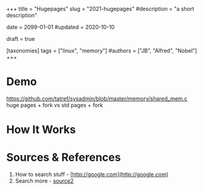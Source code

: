 +++
title = "Hugepages"
slug = "2021-hugepages"
#description = "a short description"

date = 2099-01-01
#updated = 2020-10-10

draft = true

[taxonomies]
tags = ["linux", "memory"]
#authors = ["JB", "Alfred", "Nobel"]
+++

# Demo
https://github.com/tatref/sysadmin/blob/master/memory/shared_mem.c
huge pages + fork vs std pages + fork


# How It Works


# Sources & References
1. How to search stuff - [http://google.com](http://google.com)
1. Search more - [source2](http://google.com)